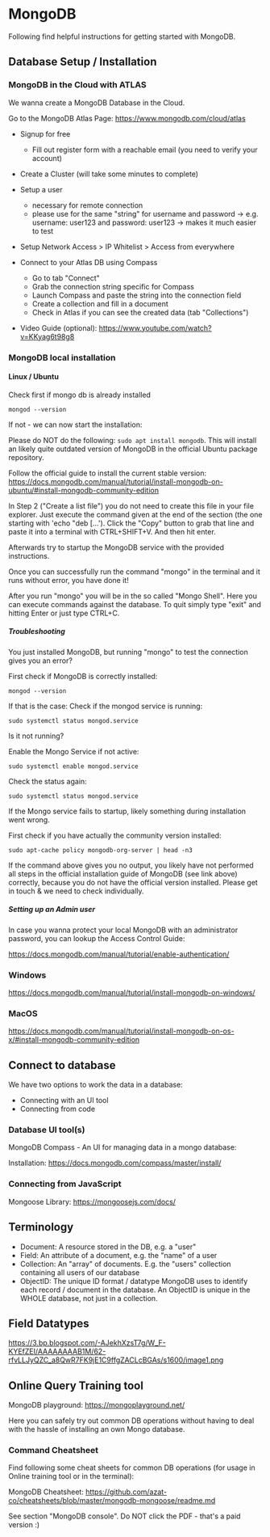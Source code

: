 # MongoDB

Following find helpful instructions for getting started with MongoDB.

## Database Setup / Installation

### MongoDB in the Cloud with ATLAS

We wanna create a MongoDB Database in the Cloud.

Go to the MongoDB Atlas Page:
https://www.mongodb.com/cloud/atlas

- Signup for free
  - Fill out register form with a reachable email (you need to verify your account)

- Create a Cluster (will take some minutes to complete)

- Setup a user
  - necessary for remote connection
  - please use for the same "string" for username and password 
      -> e.g. username: user123 and password: user123
      -> makes it much easier to test

- Setup Network Access > IP Whitelist > Access from everywhere

- Connect to your Atlas DB using Compass 
  - Go to tab "Connect"
  - Grab the connection string specific for Compass
  - Launch Compass and paste the string into the connection field 
  - Create a collection and fill in a document
  - Check in Atlas if you can see the created data (tab "Collections")

- Video Guide (optional): https://www.youtube.com/watch?v=KKyag6t98g8


### MongoDB local installation

#### Linux / Ubuntu

Check first if mongo db is already installed

`mongod --version`

If not - we can now start the installation:

Please do NOT do the following: `sudo apt install mongodb`. This will install an likely quite outdated version of MongoDB in the official Ubuntu package repository.

Follow the official guide to install the current stable version:
https://docs.mongodb.com/manual/tutorial/install-mongodb-on-ubuntu/#install-mongodb-community-edition

In Step 2 ("Create a list file") you do not need to create this file in your file explorer. Just execute the command given at the end of the section (the one starting with 'echo "deb [...'). Click the "Copy" button to grab that line and paste it into a terminal with CTRL+SHIFT+V. And then hit enter.

Afterwards try to startup the MongoDB service with the provided instructions.

Once you can successfully run the command "mongo" in the terminal and it runs without error, you have done it!

After you run "mongo" you will be in the so called "Mongo Shell". Here you can execute commands against the database. To quit simply type "exit" and hitting Enter or just type CTRL+C.


##### Troubleshooting

You just installed MongoDB, but running "mongo" to test the connection gives you an error? 

First check if MongoDB is correctly installed:

`mongod --version`

If that is the case: Check if the mongod service is running:

`sudo systemctl status mongod.service`

Is it not running?

Enable the Mongo Service if not active:

`sudo systemctl enable mongod.service`

Check the status again:

`sudo systemctl status mongod.service`

If the Mongo service fails to startup, likely something during installation went wrong. 

First check if you have actually the community version installed:

`sudo apt-cache policy mongodb-org-server | head -n3`

If the command above gives you no output, you likely have not performed all steps in the official installation guide of MongoDB (see link above) correctly, because you do not have the official version installed. Please get in touch & we need to check individually.

##### Setting up an Admin user

In case you wanna protect your local MongoDB with an administrator password, you can lookup the Access Control Guide:

https://docs.mongodb.com/manual/tutorial/enable-authentication/


### Windows

https://docs.mongodb.com/manual/tutorial/install-mongodb-on-windows/


### MacOS

https://docs.mongodb.com/manual/tutorial/install-mongodb-on-os-x/#install-mongodb-community-edition



## Connect to database

We have two options to work the data in a database: 

- Connecting with an UI tool
- Connecting from code

### Database UI tool(s)

MongoDB Compass - An UI for managing data in a mongo database:

Installation: https://docs.mongodb.com/compass/master/install/

### Connecting from JavaScript

Mongoose Library: https://mongoosejs.com/docs/


## Terminology

- Document: A resource stored in the DB, e.g. a "user"
- Field: An attribute of a document, e.g. the "name" of a user
- Collection: An "array" of documents. E.g. the "users" collection containing all users of our database
- ObjectID: The unique ID format / datatype MongoDB uses to identify each record / document in the database. An ObjectID is unique in the WHOLE database, not just in a collection.

## Field Datatypes

https://3.bp.blogspot.com/-AJekhXzsT7g/W_F-KYEfZEI/AAAAAAAAB1M/62-rfvLLJyQZC_a8QwR7FK9jE1C9ffgZACLcBGAs/s1600/image1.png



## Online Query Training tool

MongoDB playground: https://mongoplayground.net/

Here you can safely try out common DB operations without having to deal with the hassle of installing an own Mongo database.


### Command Cheatsheet

Find following some cheat sheets for common DB operations (for usage in Online training tool or in the terminal):

MongoDB Cheatsheet:
https://github.com/azat-co/cheatsheets/blob/master/mongodb-mongoose/readme.md

See section "MongoDB console". Do NOT click the PDF - that's a paid version :) 



